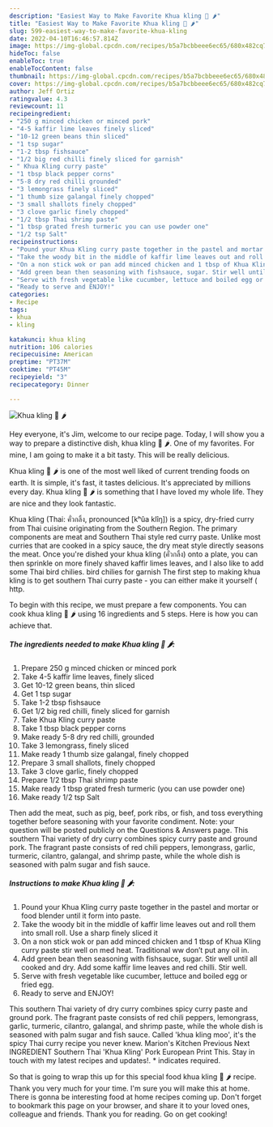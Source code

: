```yaml
---
description: "Easiest Way to Make Favorite Khua kling 🍚 🌶"
title: "Easiest Way to Make Favorite Khua kling 🍚 🌶"
slug: 599-easiest-way-to-make-favorite-khua-kling
date: 2022-04-10T16:46:57.814Z
image: https://img-global.cpcdn.com/recipes/b5a7bcbbeee6ec65/680x482cq70/khua-kling-recipe-main-photo.jpg
hideToc: false
enableToc: true
enableTocContent: false
thumbnail: https://img-global.cpcdn.com/recipes/b5a7bcbbeee6ec65/680x482cq70/khua-kling-recipe-main-photo.jpg
cover: https://img-global.cpcdn.com/recipes/b5a7bcbbeee6ec65/680x482cq70/khua-kling-recipe-main-photo.jpg
author: Jeff Ortiz
ratingvalue: 4.3
reviewcount: 11
recipeingredient:
- "250 g minced chicken or minced pork"
- "4-5 kaffir lime leaves finely sliced"
- "10-12 green beans thin sliced"
- "1 tsp sugar"
- "1-2 tbsp fishsauce"
- "1/2 big red chilli finely sliced for garnish"
- " Khua Kling curry paste"
- "1 tbsp black pepper corns"
- "5-8 dry red chilli grounded"
- "3 lemongrass finely sliced"
- "1 thumb size galangal finely chopped"
- "3 small shallots finely chopped"
- "3 clove garlic finely chopped"
- "1/2 tbsp Thai shrimp paste"
- "1 tbsp grated fresh turmeric you can use powder one"
- "1/2 tsp Salt"
recipeinstructions:
- "Pound your Khua Kling curry paste together in the pastel and mortar or food blender until it form into paste."
- "Take the woody bit in the middle of kaffir lime leaves out and roll them into small roll. Use a sharp finely sliced it"
- "On a non stick wok or pan add minced chicken and 1 tbsp of Khua Kling curry paste stir well on med heat. Traditional ww don’t put any oil in."
- "Add green bean then seasoning with fishsauce, sugar. Stir well until all cooked and dry. Add some kaffir lime leaves and red chilli. Stir well."
- "Serve with fresh vegetable like cucumber, lettuce and boiled egg or fried egg."
- "Ready to serve and ENJOY!"
categories:
- Recipe
tags:
- khua
- kling

katakunci: khua kling 
nutrition: 106 calories
recipecuisine: American
preptime: "PT37M"
cooktime: "PT45M"
recipeyield: "3"
recipecategory: Dinner

---
```



![Khua kling 🍚 🌶](https://img-global.cpcdn.com/recipes/b5a7bcbbeee6ec65/680x482cq70/khua-kling-recipe-main-photo.jpg)

Hey everyone, it's Jim, welcome to our recipe page. Today, I will show you a way to prepare a distinctive dish, khua kling 🍚 🌶. One of my favorites. For mine, I am going to make it a bit tasty. This will be really delicious.

Khua kling 🍚 🌶 is one of the most well liked of current trending foods on earth. It is simple, it's fast, it tastes delicious. It's appreciated by millions every day. Khua kling 🍚 🌶 is something that I have loved my whole life. They are nice and they look fantastic.

Khua kling (Thai: คั่วกลิ้ง, pronounced [kʰûa klîŋ]) is a spicy, dry-fried curry from Thai cuisine originating from the Southern Region. The primary components are meat and Southern Thai style red curry paste. Unlike most curries that are cooked in a spicy sauce, the dry meat style directly seasons the meat. Once you&#39;re dished your khua kling (คั่วกลิ้ง) onto a plate, you can then sprinkle on more finely shaved kaffir limes leaves, and I also like to add some Thai bird chilies. bird chilies for garnish The first step to making khua kling is to get southern Thai curry paste - you can either make it yourself ( http.


To begin with this recipe, we must prepare a few components. You can cook khua kling 🍚 🌶 using 16 ingredients and 5 steps. Here is how you can achieve that.

<!--inarticleads1-->

##### The ingredients needed to make Khua kling 🍚 🌶:

1. Prepare 250 g minced chicken or minced pork
1. Take 4-5 kaffir lime leaves, finely sliced
1. Get 10-12 green beans, thin sliced
1. Get 1 tsp sugar
1. Take 1-2 tbsp fishsauce
1. Get 1/2 big red chilli, finely sliced for garnish
1. Take  Khua Kling curry paste
1. Take 1 tbsp black pepper corns
1. Make ready 5-8 dry red chilli, grounded
1. Take 3 lemongrass, finely sliced
1. Make ready 1 thumb size galangal, finely chopped
1. Prepare 3 small shallots, finely chopped
1. Take 3 clove garlic, finely chopped
1. Prepare 1/2 tbsp Thai shrimp paste
1. Make ready 1 tbsp grated fresh turmeric (you can use powder one)
1. Make ready 1/2 tsp Salt


Then add the meat, such as pig, beef, pork ribs, or fish, and toss everything together before seasoning with your favorite condiment. Note: your question will be posted publicly on the Questions &amp; Answers page. This southern Thai variety of dry curry combines spicy curry paste and ground pork. The fragrant paste consists of red chili peppers, lemongrass, garlic, turmeric, cilantro, galangal, and shrimp paste, while the whole dish is seasoned with palm sugar and fish sauce. 

<!--inarticleads2-->

##### Instructions to make Khua kling 🍚 🌶:

1. Pound your Khua Kling curry paste together in the pastel and mortar or food blender until it form into paste.
1. Take the woody bit in the middle of kaffir lime leaves out and roll them into small roll. Use a sharp finely sliced it
1. On a non stick wok or pan add minced chicken and 1 tbsp of Khua Kling curry paste stir well on med heat. Traditional ww don’t put any oil in.
1. Add green bean then seasoning with fishsauce, sugar. Stir well until all cooked and dry. Add some kaffir lime leaves and red chilli. Stir well.
1. Serve with fresh vegetable like cucumber, lettuce and boiled egg or fried egg.
1. Ready to serve and ENJOY!

This southern Thai variety of dry curry combines spicy curry paste and ground pork. The fragrant paste consists of red chili peppers, lemongrass, garlic, turmeric, cilantro, galangal, and shrimp paste, while the whole dish is seasoned with palm sugar and fish sauce. Called &#39;khua kling moo&#39;, it&#39;s the spicy Thai curry recipe you never knew. Marion&#39;s Kitchen Previous Next INGREDIENT Southern Thai &#39;Khua Kling&#39; Pork European Print This. Stay in touch with my latest recipes and updates!. * indicates required. 

So that is going to wrap this up for this special food khua kling 🍚 🌶 recipe. Thank you very much for your time. I'm sure you will make this at home. There is gonna be interesting food at home recipes coming up. Don't forget to bookmark this page on your browser, and share it to your loved ones, colleague and friends. Thank you for reading. Go on get cooking!
